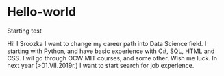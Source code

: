 # Hello-world
Starting test

Hi!
I Sroozka I want to change my career path into Data Science field. I starting with Python, and have basic experience with C#, SQL, HTML and CSS.
I wil go through OCW MIT courses, and some other. Wish me luck. In next year (>01.VII.2019r.) I want to start search for job experience.
